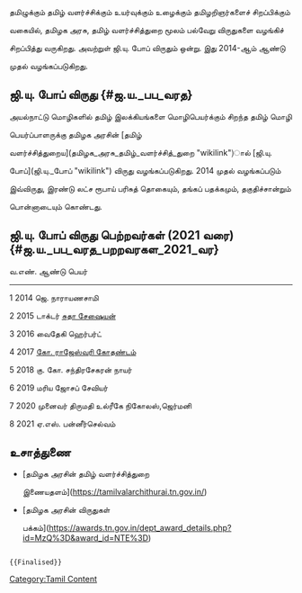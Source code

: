 தமிழுக்கும் தமிழ் வளர்ச்சிக்கும் உயர்வுக்கும் உழைக்கும் தமிழறிஞர்களைச் சிறப்பிக்கும்
வகையில், தமிழக அரசு, தமிழ் வளர்ச்சித்துறை மூலம் பல்வேறு விருதுகளை வழங்கிச்
சிறப்பித்து வருகிறது. அவற்றுள் ஜி.யு. போப் விருதும் ஒன்று. இது 2014-ஆம் ஆண்டு
முதல் வழங்கப்படுகிறது.

## ஜி.யு. போப் விருது {#ஜ.ய._பப_வரத}

அயல்நாட்டு மொழிகளில் தமிழ் இலக்கியங்களை மொழிபெயர்க்கும் சிறந்த தமிழ் மொழி
பெயர்ப்பாளருக்கு தமிழக அரசின் [தமிழ்
வளர்ச்சித்துறைய](தமிழக_அரசு_தமிழ்_வளர்ச்சித்_துறை "wikilink")ால் [ஜி.யு.
போப்](ஜி.யு._போப் "wikilink") விருது வழங்கப்படுகிறது. 2014 முதல் வழங்கப்படும்
இவ்விருது, இரண்டு லட்ச ரூபாய் பரிசுத் தொகையும், தங்கப் பதக்கமும், தகுதிச்சான்றும்
பொன்னாடையும் கொண்டது.

## ஜி.யு. போப் விருது பெற்றவர்கள் (2021 வரை) {#ஜ.ய._பப_வரத_பறறவரகள_2021_வர}

  வ.எண்.   ஆண்டு   பெயர்
  ------- ------ -------------------------------------------------------
  1       2014   ஜெ. நாராயணசாமி
  2       2015   டாக்டர் [சுதா சேஷையன்](சுதா_சேஷையன் "wikilink")
  3       2016   வைதேகி ஹெர்பர்ட்
  4       2017   [கோ. ராஜேஸ்வரி கோதண்டம்](கோ._ராஜேஸ்வரி_கோதண்டம் "wikilink")
  5       2018   கு. கோ. சந்திரசேகரன் நாயர்
  6       2019   மரிய ஜோசப் சேவியர்
  7       2020   முனைவர் திருமதி உல்ரீகே நிகோலஸ்,ஜெர்மனி
  8       2021   ஏ.எஸ். பன்னீர்செல்வம்

## உசாத்துணை

-   [தமிழக அரசின் தமிழ் வளர்ச்சித்துறை
    இணையதளம்](https://tamilvalarchithurai.tn.gov.in/)
-   [தமிழக அரசின் விருதுகள்
    பக்கம்](https://awards.tn.gov.in/dept_award_details.php?id=MzQ%3D&award_id=NTE%3D)

```{=mediawiki}
{{Finalised}}
```
[Category:Tamil Content](Category:Tamil_Content "wikilink")
